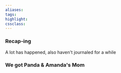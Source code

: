 ```yaml
---
aliases:  
tags:
highlight:  
cssclass:
---
```


### Recap-ing
A lot has happened, also haven't journaled for a while

### We got Panda & Amanda's Mom